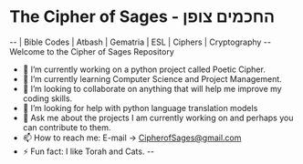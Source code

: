 <h1>The Cipher of Sages - החכמים צופן </h1>
--
| Bible Codes | Atbash | Gematria | ESL | Ciphers | Cryptography
--
Welcome to the Cipher of Sages Repository

- 🔭 I’m currently working on a python project called Poetic Cipher. 
- 🌱 I’m currently learning Computer Science and Project Management.
- 👯 I’m looking to collaborate on anything that will help me improve my coding skills.
- 🤔 I’m looking for help with python language translation models
- 💬 Ask me about the projects I am currently working on and perhaps you can contribute to them.
- 📫 How to reach me: E-mail -> CipherofSages@gmail.com
- ⚡ Fun fact: I like Torah and Cats.
--

